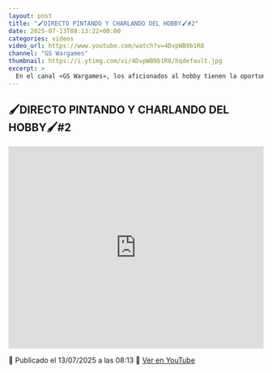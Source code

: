 ```yaml
---
layout: post
title: "🖌DIRECTO PINTANDO Y CHARLANDO DEL HOBBY🖌#2"
date: 2025-07-13T08:13:22+00:00
categories: videos
video_url: https://www.youtube.com/watch?v=4DvpWB9b1R8
channel: "GS Wargames"
thumbnail: https://i.ytimg.com/vi/4DvpWB9b1R8/hqdefault.jpg
excerpt: >
  En el canal «GS Wargames», los aficionados al hobby tienen la oportunidad de disfrutar de un directo donde se combina la pintura de miniaturas con una charla amena sobre el mundo de Warhammer. Este tipo de contenido es ideal para aquellos que buscan inspiración y consejos mientras exploran el arte y la comunidad detrás de este apasionante universo. En «El Heraldo del Viejo Mundo», te contamos más sobre estos encuentros creativos que enriquecen la experiencia del hobby.
---
```


## 🖌DIRECTO PINTANDO Y CHARLANDO DEL HOBBY🖌#2

<iframe width="100%" height="400" src="https://www.youtube.com/embed/4DvpWB9b1R8" frameborder="0" allowfullscreen></iframe>

📅 Publicado el 13/07/2025 a las 08:13
🔗 [Ver en YouTube](https://www.youtube.com/watch?v=4DvpWB9b1R8)

